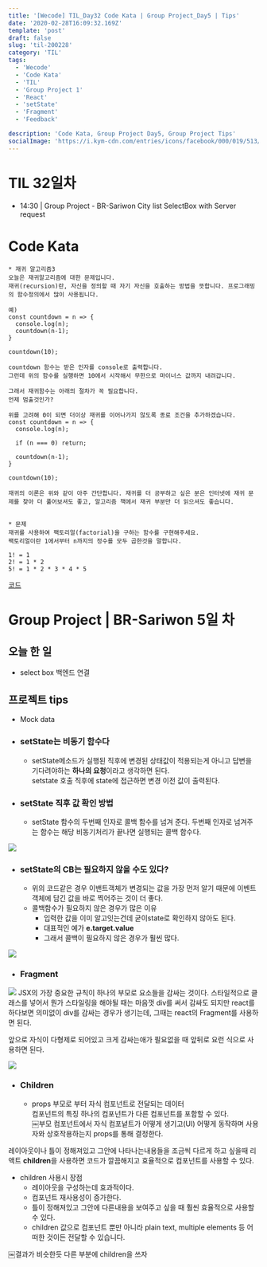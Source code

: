 ```yaml
---
title: '[Wecode] TIL_Day32 Code Kata | Group Project_Day5 | Tips'
date: '2020-02-28T16:09:32.169Z'
template: 'post'
draft: false
slug: 'til-200228'
category: 'TIL'
tags:
  - 'Wecode'
  - 'Code Kata'
  - 'TIL'
  - 'Group Project 1'
  - 'React'
  - 'setState'
  - 'Fragment'
  - 'Feedback'

description: 'Code Kata, Group Project Day5, Group Project Tips'
socialImage: 'https://i.kym-cdn.com/entries/icons/facebook/000/019/513/til.jpg'
---
```


# TIL 32일차

- 14:30 | Group Project - BR-Sariwon City list SelectBox with Server request

# Code Kata

```
* 재귀 알고리즘3
오늘은 재귀알고리즘에 대한 문제입니다.
재귀(recursion)란, 자신을 정의할 때 자기 자신을 호출하는 방법을 뜻합니다. 프로그래밍의 함수정의에서 많이 사용됩니다.

예)
const countdown = n => {
  console.log(n);
  countdown(n-1);
}

countdown(10);

countdown 함수는 받은 인자를 console로 출력합니다.
그런데 위의 함수를 실행하면 10에서 시작해서 무한으로 마이너스 값까지 내려갑니다.

그래서 재귀함수는 아래의 절차가 꼭 필요합니다.
언제 멈출것인가?

위를 고려해 0이 되면 더이상 재귀를 이어나가지 않도록 종료 조건을 추가하겠습니다.
const countdown = n => {
  console.log(n);

  if (n === 0) return;

  countdown(n-1);
}

countdown(10);

재귀의 이론은 위와 같이 아주 간단합니다. 재귀를 더 공부하고 싶은 분은 인터넷에 재귀 문제를 찾아 더 풀어보셔도 좋고, 알고리즘 책에서 재귀 부분만 더 읽으셔도 좋습니다.


* 문제
재귀를 사용하여 팩토리얼(factorial)을 구하는 함수를 구현해주세요.
팩토리얼이란 1에서부터 n까지의 정수를 모두 곱한것을 말합니다.

1! = 1
2! = 1 * 2
5! = 1 * 2 * 3 * 4 * 5

```

[코드](https://github.com/DanSJKim/code-kata/blob/master/week3-day5.js)

# Group Project | BR-Sariwon 5일 차

## 오늘 한 일

- select box 백엔드 연결

## 프로젝트 tips

- Mock data
- ### setState는 비동기 함수다

  - setState메소드가 실행된 직후에 변경된 상태값이 적용되는게 아니고 답변을 기다려야하는 **하나의 요청**이라고 생각하면 된다.  
    setstate 호출 직후에 state에 접근하면 변경 이전 값이 출력된다.

- ### setState 직후 값 확인 방법
  - setState 함수의 두번째 인자로 콜백 함수를 넘겨 준다.
    두번째 인자로 넘겨주는 함수는 해당 비동기처리가 끝나면 실행되는 콜백 함수다.

![](https://user-images.githubusercontent.com/53449023/75621790-7c073000-5bdc-11ea-9d49-8c5d0ce3f215.png)

- ### setState의 CB는 필요하지 않을 수도 있다?
  - 위의 코드같은 경우 이밴트객체가 변경되는 값을 가장 먼저 알기 때문에 이벤트객체에 담긴 값을 바로 찍어주는 것이 더 좋다.
  - 콜백함수가 필요하지 않은 경우가 많은 이유
    - 입력한 값을 이미 알고잇는건데 굳이state로 확인하지 않아도 된다.
    - 대표적인 예가 **e.target.value**
    - 그래서 콜백이 필요하지 않은 경우가 훨씬 많다.

![](https://user-images.githubusercontent.com/53449023/75621776-35b1d100-5bdc-11ea-9953-ebf2ec1f077f.png)

- ### Fragment

![](https://user-images.githubusercontent.com/53449023/75621849-19fafa80-5bdd-11ea-967a-99fdd238f927.png)
JSX의 가장 중요한 규칙이 하나의 부모로 요소들을 감싸는 것이다.
스타일적으로 클래스를 넣어서 뭔가 스타일링을 해야될 때는 마음껏 div를 써서 감싸도 되지만
react를 하다보면 의미없이 div를 감싸는 경우가 생기는데, 그때는 react의 Fragment를 사용하면 된다.

앞으로 자식이 다형제로 되어있고 크게 감싸는애가 필요없을 때 앞뒤로 요런 식으로 사용하면 된다.

![](https://user-images.githubusercontent.com/53449023/75627921-cbb71d00-5c17-11ea-8c40-5fa79d1bdb65.png)

- ### Children
  - props
    부모로 부터 자식 컴포넌트로 전달되는 데이터  
    컴포넌트의 특징 하나의 컴포넌트가 다른 컴포넌트를 포함할 수 있다.  
    ￼부모 컴포넌트에서 자식 컴포넡트가 어떻게 생기고(UI) 어떻게 동작하며 사용자와 상호작용하는지 props를 통해 결정한다.

레이아웃이나 틀이 정해져있고
그안에 나타나는내용들을 조금씩 다르게 하고 싶을때 리액트 **children**을 사용하면 코드가 깔끔해지고 효율적으로 컴포넌트를 사용할 수 있다.

- children 사용시 장점
  - 레이아웃을 구성하는데 효과적이다.
  - 컴포넌트 재사용성이 증가한다.
  - 틀이 정해져있고 그안에 다른내용을 보여주고 싶을 때 훨씬 효율적으로 사용할 수 있다.
  - children 값으로 컴포넌트 뿐만 아니라 plain text, multiple elements 등 어떠한 것이든 전달할 수 있습니다.

￼결과가 비슷한듯 다른 부분에 children을 쓰자
